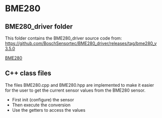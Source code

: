 # BME280

## BME280_driver folder
This folder contains the BME280_driver source code from:
https://github.com/BoschSensortec/BME280_driver/releases/tag/bme280_v3.5.0

[BME280](BME280_driver/README.md)

## C++ class files

The files BME280.cpp and BME280.hpp are implemented to make it easier for the user to get the current sensor values from the BME280 sensor.

+ First init (configure) the sensor
+ Then execute the conversion
+ Use the getters to access the values
